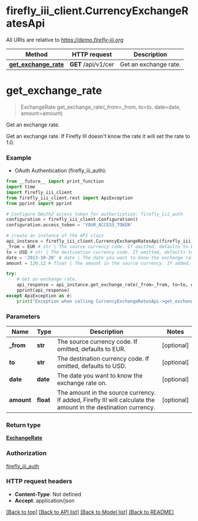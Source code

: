 # firefly_iii_client.CurrencyExchangeRatesApi

All URIs are relative to *https://demo.firefly-iii.org*

Method | HTTP request | Description
------------- | ------------- | -------------
[**get_exchange_rate**](CurrencyExchangeRatesApi.md#get_exchange_rate) | **GET** /api/v1/cer | Get an exchange rate.


# **get_exchange_rate**
> ExchangeRate get_exchange_rate(_from=_from, to=to, date=date, amount=amount)

Get an exchange rate.

Get an exchange rate. If Firefly III doesn't know the rate it will set the rate to 1.0.

### Example

* OAuth Authentication (firefly_iii_auth): 
```python
from __future__ import print_function
import time
import firefly_iii_client
from firefly_iii_client.rest import ApiException
from pprint import pprint

# Configure OAuth2 access token for authorization: firefly_iii_auth
configuration = firefly_iii_client.Configuration()
configuration.access_token = 'YOUR_ACCESS_TOKEN'

# create an instance of the API class
api_instance = firefly_iii_client.CurrencyExchangeRatesApi(firefly_iii_client.ApiClient(configuration))
_from = EUR # str | The source currency code. If omitted, defaults to EUR. (optional)
to = USD # str | The destination currency code. If omitted, defaults to USD. (optional)
date = '2013-10-20' # date | The date you want to know the exchange rate on. (optional)
amount = 120.12 # float | The amount in the source currency. If added, Firefly III will calculate the amount in the destination currency. (optional)

try:
    # Get an exchange rate.
    api_response = api_instance.get_exchange_rate(_from=_from, to=to, date=date, amount=amount)
    pprint(api_response)
except ApiException as e:
    print("Exception when calling CurrencyExchangeRatesApi->get_exchange_rate: %s\n" % e)
```

### Parameters

Name | Type | Description  | Notes
------------- | ------------- | ------------- | -------------
 **_from** | **str**| The source currency code. If omitted, defaults to EUR. | [optional] 
 **to** | **str**| The destination currency code. If omitted, defaults to USD. | [optional] 
 **date** | **date**| The date you want to know the exchange rate on. | [optional] 
 **amount** | **float**| The amount in the source currency. If added, Firefly III will calculate the amount in the destination currency. | [optional] 

### Return type

[**ExchangeRate**](ExchangeRate.md)

### Authorization

[firefly_iii_auth](../README.md#firefly_iii_auth)

### HTTP request headers

 - **Content-Type**: Not defined
 - **Accept**: application/json

[[Back to top]](#) [[Back to API list]](../README.md#documentation-for-api-endpoints) [[Back to Model list]](../README.md#documentation-for-models) [[Back to README]](../README.md)

